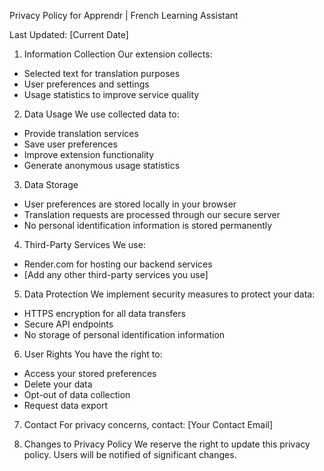 Privacy Policy for Apprendr | French Learning Assistant

Last Updated: [Current Date]

1. Information Collection
   Our extension collects:

- Selected text for translation purposes
- User preferences and settings
- Usage statistics to improve service quality

2. Data Usage
   We use collected data to:

- Provide translation services
- Save user preferences
- Improve extension functionality
- Generate anonymous usage statistics

3. Data Storage

- User preferences are stored locally in your browser
- Translation requests are processed through our secure server
- No personal identification information is stored permanently

4. Third-Party Services
   We use:

- Render.com for hosting our backend services
- [Add any other third-party services you use]

5. Data Protection
   We implement security measures to protect your data:

- HTTPS encryption for all data transfers
- Secure API endpoints
- No storage of personal identification information

6. User Rights
   You have the right to:

- Access your stored preferences
- Delete your data
- Opt-out of data collection
- Request data export

7. Contact
   For privacy concerns, contact: [Your Contact Email]

8. Changes to Privacy Policy
   We reserve the right to update this privacy policy. Users will be notified of significant changes.
